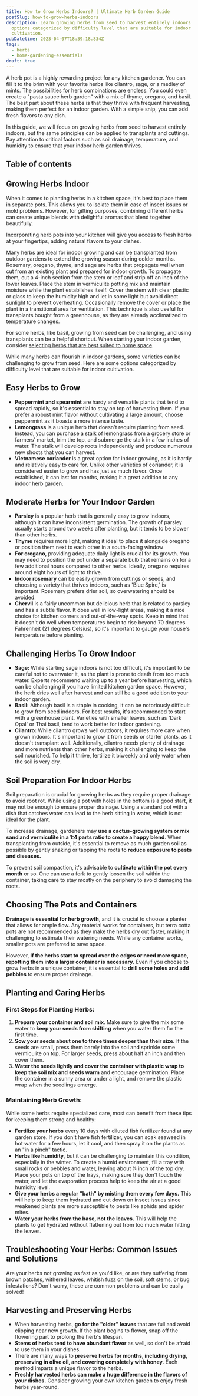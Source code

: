 ```yaml
---
title: How to Grow Herbs Indoors? | Ultimate Herb Garden Guide
postSlug: how-to-grow-herbs-indoors
description: Learn growing herbs from seed to harvest entirely indoors with herb
  options categorized by difficulty level that are suitable for indoor
  cultivation.
pubDatetime: 2023-04-07T18:39:18.834Z
tags:
  - herbs
  - home-gardening-essentials
draft: true
---
```

A herb pot is a highly rewarding project for any kitchen gardener. You can fill it to the brim with your favorite herbs like cilantro, sage, or a medley of mints. The possibilities for herb combinations are endless. You could even create a "pasta sauce herb garden" with a mix of thyme, oregano, and basil. The best part about these herbs is that they thrive with frequent harvesting, making them perfect for an indoor garden. With a simple snip, you can add fresh flavors to any dish.

In this guide, we will focus on growing herbs from seed to harvest entirely indoors, but the same principles can be applied to transplants and cuttings. Pay attention to critical factors such as soil drainage, temperature, and humidity to ensure that your indoor herb garden thrives.

## T﻿able of contents

## G﻿rowing Herbs Indoor

When it comes to planting herbs in a kitchen space, it's best to place them in separate pots. This allows you to isolate them in case of insect issues or mold problems. However, for gifting purposes, combining different herbs can create unique blends with delightful aromas that blend together beautifully.

Incorporating herb pots into your kitchen will give you access to fresh herbs at your fingertips, adding natural flavors to your dishes.

Many herbs are ideal for indoor growing and can be transplanted from outdoor gardens to extend the growing season during colder months. Rosemary, oregano, thyme, and sage are herbs that propagate well when cut from an existing plant and prepared for indoor growth. To propagate them, cut a 4-inch section from the stem or leaf and strip off an inch of the lower leaves. Place the stem in vermiculite potting mix and maintain moisture while the plant establishes itself. Cover the stem with clear plastic or glass to keep the humidity high and let in some light but avoid direct sunlight to prevent overheating. Occasionally remove the cover or place the plant in a transitional area for ventilation. This technique is also useful for transplants bought from a greenhouse, as they are already acclimatized to temperature changes.

For some herbs, like basil, growing from seed can be challenging, and using transplants can be a helpful shortcut. When starting your indoor garden, consider [selecting herbs that are best suited to home space](https://urbangardener.wiki/posts/planning-indoor-garden/).

While many herbs can flourish in indoor gardens, some varieties can be challenging to grow from seed. Here are some options categorized by difficulty level that are suitable for indoor cultivation.

## Easy Herbs to Grow

* **Peppermint and spearmint** are hardy and versatile plants that tend to spread rapidly, so it's essential to stay on top of harvesting them. If you prefer a robust mint flavor without cultivating a large amount, choose peppermint as it boasts a more intense taste.
* **Lemongrass** is a unique herb that doesn't require planting from seed. Instead, you can purchase a stalk of lemongrass from a grocery store or farmers' market, trim the top, and submerge the stalk in a few inches of water. The stalk will develop roots independently and produce numerous new shoots that you can harvest.
* **Vietnamese coriander** is a great option for indoor growing, as it is hardy and relatively easy to care for. Unlike other varieties of coriander, it is considered easier to grow and has just as much flavor. Once established, it can last for months, making it a great addition to any indoor herb garden.

## Moderate Herbs for Your Indoor Garden

* **Parsley** is a popular herb that is generally easy to grow indoors, although it can have inconsistent germination. The growth of parsley usually starts around two weeks after planting, but it tends to be slower than other herbs.
* **Thyme** requires more light, making it ideal to place it alongside oregano or position them next to each other in a south-facing window
* **For oregano**, providing adequate daily light is crucial for its growth. You may need to position the pot under a separate bulb that remains on for a few additional hours compared to other herbs. Ideally, oregano requires around eight hours of light to thrive.
* **Indoor rosemary** can be easily grown from cuttings or seeds, and choosing a variety that thrives indoors, such as 'Blue Spire,' is important. Rosemary prefers drier soil, so overwatering should be avoided.
* **Chervil** is a fairly uncommon but delicious herb that is related to parsley and has a subtle flavor. It does well in low-light areas, making it a nice choice for kitchen corners and out-of-the-way spots. Keep in mind that it doesn't do well when temperatures begin to rise beyond 70 degrees Fahrenheit (21 degrees Celsius), so it's important to gauge your house's temperature before planting.

## C﻿hallenging Herbs To Grow Indoor

* **Sage:** While starting sage indoors is not too difficult, it's important to be careful not to overwater it, as the plant is prone to death from too much water. Experts recommend waiting up to a year before harvesting, which can be challenging if you have limited kitchen garden space. However, the herb dries well after harvest and can still be a good addition to your indoor garden.
* **Basil:** Although basil is a staple in cooking, it can be notoriously difficult to grow from seed indoors. For best results, it's recommended to start with a greenhouse plant. Varieties with smaller leaves, such as 'Dark Opal' or Thai basil, tend to work better for indoor gardening.
* **Cilantro:** While cilantro grows well outdoors, it requires more care when grown indoors. It's important to grow it from seeds or starter plants, as it doesn't transplant well. Additionally, cilantro needs plenty of drainage and more nutrients than other herbs, making it challenging to keep the soil nourished. To help it thrive, fertilize it biweekly and only water when the soil is very dry.

## Soil Preparation For Indoor Herbs

Soil preparation is crucial for growing herbs as they require proper drainage to avoid root rot. While using a pot with holes in the bottom is a good start, it may not be enough to ensure proper drainage. Using a standard pot with a dish that catches water can lead to the herb sitting in water, which is not ideal for the plant.

To increase drainage, gardeners may **use a cactus-growing system or mix sand and vermiculite in a 1:4 parts ratio to create a happy blend**. When transplanting from outside, it's essential to remove as much garden soil as possible by gently shaking or tapping the roots to **reduce exposure to pests and diseases.**

To prevent soil compaction, it's advisable to **cultivate within the pot every month** or so. One can use a fork to gently loosen the soil within the container, taking care to stay mostly on the periphery to avoid damaging the roots.

## Choosing The P﻿ots and Containers

**Drainage is essential for herb growth**, and it is crucial to choose a planter that allows for ample flow. Any material works for containers, but terra cotta pots are not recommended as they make the herbs dry out faster, making it challenging to estimate their watering needs. While any container works, smaller pots are preferred to save space. 

However, **if the herbs start to spread over the edges or need more space, repotting them into a larger container is necessary.** Even if you choose to grow herbs in a unique container, it is essential to **drill some holes and add pebbles** to ensure proper drainage. 

## Planting and Caring Herbs

### **First Steps for Planting Herbs:**

1. **Prepare your container and soil mix**. Make sure to give the mix some water to **keep your seeds from shifting** when you water them for the first time. 
2. **Sow your seeds about one to three times deeper than their size.** If the seeds are small, press them barely into the soil and sprinkle some vermiculite on top. For larger seeds, press about half an inch and then cover them. 
3. **Water the seeds lightly and cover the container with plastic wrap to keep the soil mix and seeds warm** and encourage germination. Place the container in a sunny area or under a light, and remove the plastic wrap when the seedlings emerge.

### **Maintaining Herb Growth:**

While some herbs require specialized care, most can benefit from these tips for keeping them strong and healthy:

* **Fertilize your herbs** every 10 days with diluted fish fertilizer found at any garden store. If you don't have fish fertilizer, you can soak seaweed in hot water for a few hours, let it cool, and then spray it on the plants as an "in a pinch" tactic.
* **Herbs like humidity**, but it can be challenging to maintain this condition, especially in the winter. To create a humid environment, fill a tray with small rocks or pebbles and water, leaving about ¼ inch of the top dry. Place your pots on top of the trays, making sure they don't touch the water, and let the evaporation process help to keep the air at a good humidity level.
* **Give your herbs a regular "bath" by misting them every few days.** This will help to keep them hydrated and cut down on insect issues since weakened plants are more susceptible to pests like aphids and spider mites.
* **Water your herbs from the base, not the leaves.** This will help the plants to get hydrated without flattening out from too much water hitting the leaves.

## Troubleshooting Your Herbs: Common Issues and Solutions

Are your herbs not growing as fast as you'd like, or are they suffering from brown patches, withered leaves, whitish fuzz on the soil, soft stems, or bug infestations? Don't worry, these are common problems and can be easily solved! 

## Harvesting and Preserving Herbs

* When harvesting herbs, **go for the "older" leaves** that are full and avoid clipping near new growth. If the plant begins to flower, snap off the flowering part to prolong the herb's lifespan.
* **Stems of herbs tend to have abundant flavor** as well, so don't be afraid to use them in your dishes.
* There are many ways to **preserve herbs for months, including drying, preserving in olive oil, and covering completely with honey**. Each method imparts a unique flavor to the herbs.
* **Freshly harvested herbs can make a huge difference in the flavors of your dishes.** Consider growing your own kitchen garden to enjoy fresh herbs year-round.
